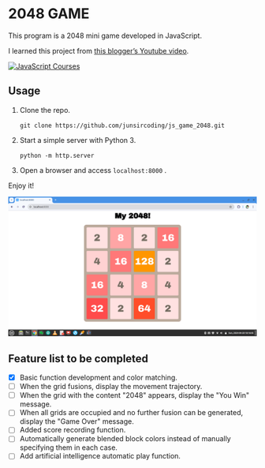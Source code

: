 # 2048 GAME

This program is a 2048 mini game developed in JavaScript.

I learned this project from [this blogger’s Youtube video](https://www.youtube.com/watch?v=E7dPuq74zNI&list=PLSo-C2L8kdSMKSSRa3FKkEijeghC_r22w).

[![JavaScript Courses](https://i.ytimg.com/vi/E7dPuq74zNI/hqdefault.jpg)](https://www.youtube.com/watch?v=E7dPuq74zNI&list=PLSo-C2L8kdSMKSSRa3FKkEijeghC_r22w "JavaScript Courses")

## Usage

1. Clone the repo.

    ```shell
    git clone https://github.com/junsircoding/js_game_2048.git
    ```

2. Start a simple server with Python 3.

    ```shell
    python -m http.server
    ```

3. Open a browser and access `localhost:8000` .

Enjoy it!

![](game.png)

## Feature list to be completed

- [x] Basic function development and color matching.
- [ ] When the grid fusions, display the movement trajectory.
- [ ] When the grid with the content "2048" appears, display the "You Win" message.
- [ ] When all grids are occupied and no further fusion can be generated, display the "Game Over" message.
- [ ] Added score recording function.
- [ ] Automatically generate blended block colors instead of manually specifying them in each case.
- [ ] Add artificial intelligence automatic play function.
